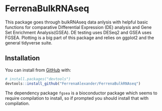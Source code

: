 
<!-- README.md is generated from README.Rmd. Please edit that file -->

# FerrenaBulkRNAseq

<!-- badges: start -->
<!-- badges: end -->

This package goes through bulkRNAseq data anlysis with helpful basic
functions for comparative Differential Expression (DE) analysis and Gene
Set Enrichment Analysis(GSEA). DE testing uses DESeq2 and GSEA uses
FGSEA. Plotting is a big part of this package and relies on ggplot2 and
the general tidyverse suite.

## Installation

You can install from [GitHub](https://github.com/) with:

``` r
# install.packages("devtools")
devtools::install_github("FerrenaAlexander/FerrenaBulkRNAseq")
```

The dependency package `fgsea` is a bioconductor package which seems to
require compilation to install, so if prompted you should install that
with compilation.

<!-- ## Example -->
<!-- This is a basic example which shows you how to solve a common problem: -->
<!-- ```{r example} -->
<!-- library(FerrenaBulkRNAseq) -->
<!-- ## basic example code -->
<!-- ``` -->
<!-- What is special about using `README.Rmd` instead of just `README.md`? You can include R chunks like so: -->
<!-- ```{r cars} -->
<!-- summary(cars) -->
<!-- ``` -->
<!-- You'll still need to render `README.Rmd` regularly, to keep `README.md` up-to-date. `devtools::build_readme()` is handy for this. You could also use GitHub Actions to re-render `README.Rmd` every time you push. An example workflow can be found here: <https://github.com/r-lib/actions/tree/master/examples>. -->
<!-- You can also embed plots, for example: -->
<!-- ```{r pressure, echo = FALSE} -->
<!-- plot(pressure) -->
<!-- ``` -->
<!-- In that case, don't forget to commit and push the resulting figure files, so they display on GitHub and CRAN. -->
